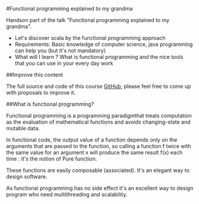 #Functional programming explained to my grandma

Handson part of the talk "Functional programming explained to my grandma".

- Let's discover scala by the functional programming approach
- Requirements: Basic knowledge of computer science, java programming can help you (but it's not mandatory) 
- What will I learn ? What is functional programming and the nice tools that you can use in your every day work

##Improve this content

The full source and code of this course [GitHub](https://github.com/CG-Charlotte/fp-explained), please feel free to come up with proposals to improve it.

##What is functional programming?

Functional programming is a programming paradigmthat treats computation as the evaluation of mathematical functions and avoids changing-state and mutable data. 

 In functional code, the output value of a function depends only on the arguments that are passed to the function, so calling a function f twice with the same value for an argument x will produce the same result f(x) each time : it's the notion of Pure function.

 These functions are easily composable (associated). It's an elegant way to design software.

 As functional programming has no side effect it's an excellent way to design program who need multithreading and scalability.

 